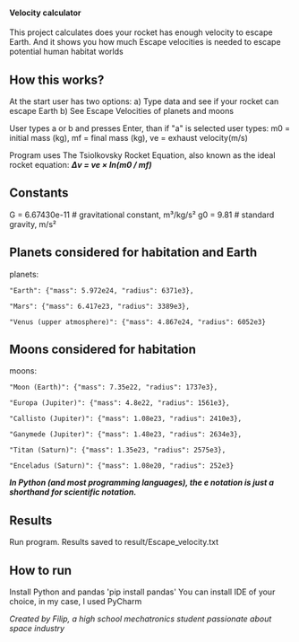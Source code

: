 #### Velocity calculator ####
This project calculates does your rocket has enough velocity to escape Earth. And it shows you how much Escape velocities is needed to escape potential human habitat worlds

## How this works? ##
At the start user has two options:
a) Type data and see if your rocket can escape Earth
b) See Escape Velocities of planets and moons

User types a or b and presses Enter, than if "a" is selected user types:
m0 = initial mass (kg),
mf = final mass (kg),
ve = exhaust velocity(m/s)

Program uses The Tsiolkovsky Rocket Equation, also known as the ideal rocket equation:
***Δv = ve × ln(m0 / mf)***

## Constants
G = 6.67430e-11  # gravitational constant, m³/kg/s²
g0 = 9.81        # standard gravity, m/s²

## Planets considered for habitation and Earth
planets:

    "Earth": {"mass": 5.972e24, "radius": 6371e3},
    
    "Mars": {"mass": 6.417e23, "radius": 3389e3},
    
    "Venus (upper atmosphere)": {"mass": 4.867e24, "radius": 6052e3}

## Moons considered for habitation
moons:

    "Moon (Earth)": {"mass": 7.35e22, "radius": 1737e3},
    
    "Europa (Jupiter)": {"mass": 4.8e22, "radius": 1561e3},
    
    "Callisto (Jupiter)": {"mass": 1.08e23, "radius": 2410e3},
    
    "Ganymede (Jupiter)": {"mass": 1.48e23, "radius": 2634e3},
    
    "Titan (Saturn)": {"mass": 1.35e23, "radius": 2575e3},
    
    "Enceladus (Saturn)": {"mass": 1.08e20, "radius": 252e3}

***In Python (and most programming languages), the e notation is just a shorthand for scientific notation.***

## Results
Run program.
Results saved to result/Escape_velocity.txt

## How to run
Install Python and pandas 'pip install pandas'
You can install IDE of your choice, in my case, I used PyCharm


*Created by Filip, a high school mechatronics student passionate about space industry*




